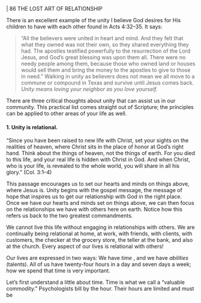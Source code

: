 | 86 THE LOST ART OF RELATIONSHIP

There is an excellent example of the unity I believe God desires for His
children to have with each other found in Acts 4:32–35. It says:

> “All the believers were united in heart and mind. And they
> felt that what they owned was not their own, so they shared
> everything they had. The apostles testified powerfully to the
> resurrection of the Lord Jesus, and God’s great blessing was
> upon them all. There were no needy people among them,
> because those who owned land or houses would sell them and
> bring the money to the apostles to give to those in need.”
> Walking in unity as believers does not mean we all move to a commune or
> compound in Texas and survive until Jesus comes back. _Unity means loving your
> neighbor as you love yourself._

There are three critical thoughts about unity that can assist us in our
community. This practical list comes straight out of Scripture; the principles can
be applied to other areas of your life as well.

#### 1. Unity is relational.

“Since you have been raised to new life with Christ, set your sights on the
realities of heaven, where Christ sits in the place of honor at God’s right hand.
Think about the things of heaven, not the things of earth. For you died to this life,
and your real life is hidden with Christ in God. And when Christ, who is your life,
is revealed to the whole world, you will share in all his glory.” (Col. 3:1–4)

This passage encourages us to set our hearts and minds on things above,
where Jesus is. Unity begins with the gospel message, the message of hope that
inspires us to get our relationship with God in the right place. Once we have our
hearts and minds set on things above, we can then focus on the relationships
we have with others here on earth. Notice how this refers us back to the two
greatest commandments.

We cannot live this life without engaging in relationships with others. We
are continually being relational at home, at work, with friends, with clients, with
customers, the checker at the grocery store, the teller at the bank, and also at the
church. Every aspect of our lives is relational with others!

Our lives are expressed in two ways: We have _time_ , and we have _abilities_
(talents). All of us have twenty-four hours in a day and seven days a week; how
we spend that time is very important.

Let’s first understand a little about time. Time is what we call a “valuable
commodity.” Psychologists bill by the hour. Their hours are limited and must be